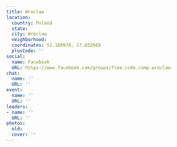 ```yaml
---
title: Wroclaw
location:
  country: Poland
  state: 
  city: Wroclaw
  neighborhood: 
  coordinates: 51.108978, 17.032669
  plusCode: ''
social:
  name: Facebook
  URL: https://www.facebook.com/groups/free.code.camp.wroclaw
chat:
  name: ''
  URL: ''
event:
  name: ''
  URL: ''
leaders:
- name: ''
  URL: ''
photos:
  old: 
  cover: ''
---
```

